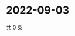 # 2022-09-03

共 0 条

<!-- BEGIN WEIBO -->
<!-- 最后更新时间 Sat Sep 03 2022 00:22:15 GMT+0800 (China Standard Time) -->

<!-- END WEIBO -->
